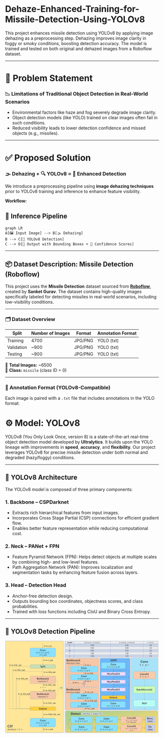 # Dehaze-Enhanced-Training-for-Missile-Detection-Using-YOLOv8
This project enhances missile detection using YOLOv8 by applying image dehazing as a preprocessing step. Dehazing improves image clarity in foggy or smoky conditions, boosting detection accuracy. The model is trained and tested on both original and dehazed images from a Roboflow dataset.


---

# 🎯 Problem Statement

### 📉 Limitations of Traditional Object Detection in Real-World Scenarios
- Environmental factors like haze and fog severely degrade image clarity.
- Object detection models (like YOLO) trained on clear images often fail in such conditions.
- Reduced visibility leads to lower detection confidence and missed objects (e.g., missiles).

---

# ✅ Proposed Solution

### 🌫️ Dehazing + 🔍 YOLOv8 = 🎯 Enhanced Detection

We introduce a preprocessing pipeline using **image dehazing techniques** prior to YOLOv8 training and inference to enhance feature visibility.

**Workflow:**
## 🚀 Inference Pipeline

```mermaid
graph LR
A[🖼️ Input Image] --> B[🌫️ Dehazing]
B --> C[🧠 YOLOv8 Detection]
C --> D[🔲 Output with Bounding Boxes + 🎯 Confidence Scores]
```
---

## 📦 Dataset Description: Missile Detection (Roboflow)

This project uses the **Missile Detection** dataset sourced from **[Roboflow](https://universe.roboflow.com/sanket-gurav/missile-detection)**, created by **Sanket Gurav**. The dataset contains high-quality images specifically labeled for detecting missiles in real-world scenarios, including low-visibility conditions.

---

### 🗂️ Dataset Overview

| Split       | Number of Images | Format       | Annotation Format |
|-------------|------------------|--------------|-------------------|
| Training    | 4700             | JPG/PNG      | YOLO (txt)        |
| Validation  | ~900             | JPG/PNG      | YOLO (txt)        |
| Testing     | ~900             | JPG/PNG      | YOLO (txt)        |

📌 **Total Images:** ~6500  
📌 **Class:** `missile` (class ID = 0)

---

### 🧾 Annotation Format (YOLOv8-Compatible)

Each image is paired with a `.txt` file that includes annotations in the YOLO format:


# ⚙️ Model: YOLOv8

YOLOv8 (You Only Look Once, version 8) is a state-of-the-art real-time object detection model developed by **Ultralytics**. It builds upon the YOLO lineage with improvements in **speed**, **accuracy**, and **flexibility**. Our project leverages YOLOv8 for precise missile detection under both normal and degraded (hazy/foggy) conditions.

---

## 📐 YOLOv8 Architecture

The YOLOv8 model is composed of three primary components:

### 1. **Backbone – CSPDarknet**
- Extracts rich hierarchical features from input images.
- Incorporates Cross Stage Partial (CSP) connections for efficient gradient flow.
- Enables better feature representation while reducing computational cost.

### 2. **Neck – PANet + FPN**
- Feature Pyramid Network (FPN): Helps detect objects at multiple scales by combining high- and low-level features.
- Path Aggregation Network (PAN): Improves localization and segmentation tasks by enhancing feature fusion across layers.

### 3. **Head – Detection Head**
- Anchor-free detection design.
- Outputs bounding box coordinates, objectness scores, and class probabilities.
- Trained with loss functions including CIoU and Binary Cross Entropy.

---

## 🧊 YOLOv8 Detection Pipeline
![YOLOv8 Pipeline Output](1_DeULH1Huz5zkny1aO_WUGQ.png)



